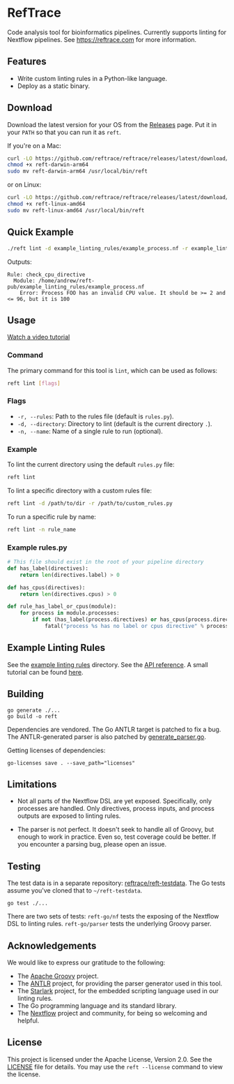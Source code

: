 # RefTrace

Code analysis tool for bioinformatics pipelines.
Currently supports linting for Nextflow pipelines. See https://reftrace.com for more information.

## Features

- Write custom linting rules in a Python-like language.
- Deploy as a static binary.

## Download

Download the latest version for your OS from the [Releases](https://github.com/reftrace/reftrace/releases) page. Put it in your `PATH` so that you can run it as `reft`.

If you're on a Mac:

```bash
curl -LO https://github.com/reftrace/reftrace/releases/latest/download/reft-darwin-arm64
chmod +x reft-darwin-arm64
sudo mv reft-darwin-arm64 /usr/local/bin/reft
```

or on Linux:

```bash
curl -LO https://github.com/reftrace/reftrace/releases/latest/download/reft-linux-amd64
chmod +x reft-linux-amd64
sudo mv reft-linux-amd64 /usr/local/bin/reft
```

## Quick Example

```bash
./reft lint -d example_linting_rules/example_process.nf -r example_linting_rules/min_max_cpus.py
```

Outputs:

```
Rule: check_cpu_directive
  Module: /home/andrew/reft-pub/example_linting_rules/example_process.nf
    Error: Process FOO has an invalid CPU value. It should be >= 2 and <= 96, but it is 100

``` 

## Usage

[Watch a video tutorial](https://customer-rmcf6d3u09leya5y.cloudflarestream.com/eec7ef6db680b66733045242c9d1cb43/watch)

### Command

The primary command for this tool is `lint`, which can be used as follows:

```bash
reft lint [flags]
```

### Flags

- `-r, --rules`: Path to the rules file (default is `rules.py`).
- `-d, --directory`: Directory to lint (default is the current directory `.`).
- `-n, --name`: Name of a single rule to run (optional).

### Example

To lint the current directory using the default `rules.py` file:

```bash
reft lint
```

To lint a specific directory with a custom rules file:

```bash
reft lint -d /path/to/dir -r /path/to/custom_rules.py
```

To run a specific rule by name:

```bash
reft lint -n rule_name
```

### Example rules.py

```python
# This file should exist in the root of your pipeline directory
def has_label(directives):
    return len(directives.label) > 0

def has_cpus(directives):
    return len(directives.cpus) > 0

def rule_has_label_or_cpus(module):
    for process in module.processes:
        if not (has_label(process.directives) or has_cpus(process.directives)):
            fatal("process %s has no label or cpus directive" % process.name)
```

## Example Linting Rules

See the [example linting rules](example_linting_rules) directory. See the [API reference](https://reftrace.com/reference/linting_api/). A small tutorial can be found [here](https://reftrace.com/guides/nextflow_linting_examples).  

## Building

```
go generate ./...
go build -o reft
```

Dependencies are vendored. The Go ANTLR target is patched to fix a bug. The ANTLR-generated parser is also patched by [generate_parser.go](cmd/generate_parser.go).

Getting licenses of dependencies:

```
go-licenses save . --save_path="licenses"
```

## Limitations

- Not all parts of the Nextflow DSL are yet exposed. Specifically, only processes are handled. Only directives, process inputs, and process outputs are exposed to linting rules.

- The parser is not perfect. It doesn't seek to handle all of Groovy, but enough to work in practice. Even so, test coverage could be better. If you encounter a
parsing bug, please open an issue.

## Testing

The test data is in a separate repository: [reftrace/reft-testdata](https://github.com/reftrace/reft-testdata).
The Go tests assume you've cloned that to `~/reft-testdata`.

```
go test ./...
```

There are two sets of tests: `reft-go/nf` tests the exposing of the Nextflow DSL to linting rules. `reft-go/parser` tests the underlying Groovy parser.

## Acknowledgements

We would like to express our gratitude to the following:

- The [Apache Groovy](https://groovy-lang.org/) project.
- The [ANTLR](https://www.antlr.org/) project, for providing the parser generator used in this tool.
- The [Starlark](https://github.com/google/starlark-go) project, for the embedded scripting language used in our linting rules.
- The Go programming language and its standard library.
- The [Nextflow](https://www.nextflow.io/) project and community, for being so welcoming and helpful.

## License

This project is licensed under the Apache License, Version 2.0. See the [LICENSE](LICENSE) file for details. You may use the `reft --license` command to view the license.


